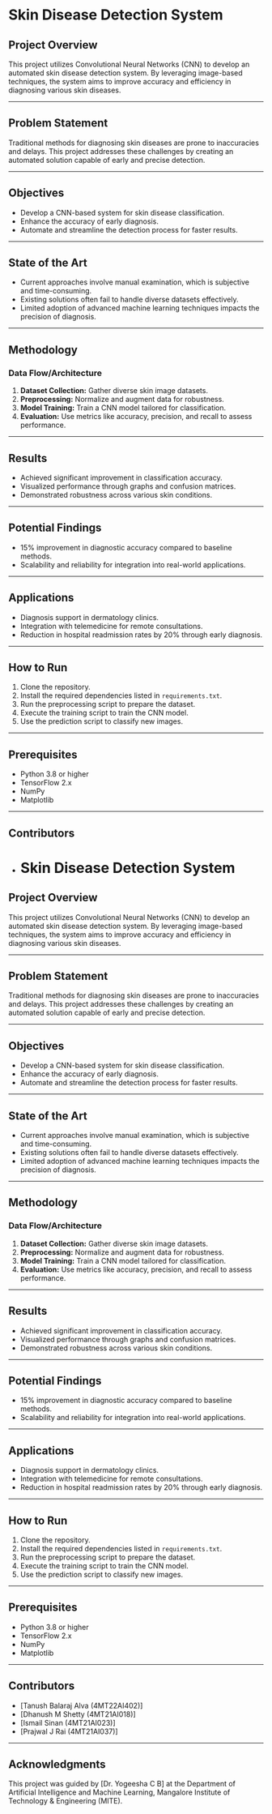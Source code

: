 # Skin Disease Detection System

## Project Overview
This project utilizes Convolutional Neural Networks (CNN) to develop an automated skin disease detection system. By leveraging image-based techniques, the system aims to improve accuracy and efficiency in diagnosing various skin diseases.

---

## Problem Statement
Traditional methods for diagnosing skin diseases are prone to inaccuracies and delays. This project addresses these challenges by creating an automated solution capable of early and precise detection.

---

## Objectives
- Develop a CNN-based system for skin disease classification.
- Enhance the accuracy of early diagnosis.
- Automate and streamline the detection process for faster results.

---

## State of the Art
- Current approaches involve manual examination, which is subjective and time-consuming.
- Existing solutions often fail to handle diverse datasets effectively.
- Limited adoption of advanced machine learning techniques impacts the precision of diagnosis.

---

## Methodology
### Data Flow/Architecture
1. **Dataset Collection:** Gather diverse skin image datasets.
2. **Preprocessing:** Normalize and augment data for robustness.
3. **Model Training:** Train a CNN model tailored for classification.
4. **Evaluation:** Use metrics like accuracy, precision, and recall to assess performance.

---

## Results
- Achieved significant improvement in classification accuracy.
- Visualized performance through graphs and confusion matrices.
- Demonstrated robustness across various skin conditions.

---

## Potential Findings
- 15% improvement in diagnostic accuracy compared to baseline methods.
- Scalability and reliability for integration into real-world applications.

---

## Applications
- Diagnosis support in dermatology clinics.
- Integration with telemedicine for remote consultations.
- Reduction in hospital readmission rates by 20% through early diagnosis.

---

## How to Run
1. Clone the repository.
2. Install the required dependencies listed in `requirements.txt`.
3. Run the preprocessing script to prepare the dataset.
4. Execute the training script to train the CNN model.
5. Use the prediction script to classify new images.

---

## Prerequisites
- Python 3.8 or higher
- TensorFlow 2.x
- NumPy
- Matplotlib

---

## Contributors
- # Skin Disease Detection System

## Project Overview
This project utilizes Convolutional Neural Networks (CNN) to develop an automated skin disease detection system. By leveraging image-based techniques, the system aims to improve accuracy and efficiency in diagnosing various skin diseases.

---

## Problem Statement
Traditional methods for diagnosing skin diseases are prone to inaccuracies and delays. This project addresses these challenges by creating an automated solution capable of early and precise detection.

---

## Objectives
- Develop a CNN-based system for skin disease classification.
- Enhance the accuracy of early diagnosis.
- Automate and streamline the detection process for faster results.

---

## State of the Art
- Current approaches involve manual examination, which is subjective and time-consuming.
- Existing solutions often fail to handle diverse datasets effectively.
- Limited adoption of advanced machine learning techniques impacts the precision of diagnosis.

---

## Methodology
### Data Flow/Architecture
1. **Dataset Collection:** Gather diverse skin image datasets.
2. **Preprocessing:** Normalize and augment data for robustness.
3. **Model Training:** Train a CNN model tailored for classification.
4. **Evaluation:** Use metrics like accuracy, precision, and recall to assess performance.

---

## Results
- Achieved significant improvement in classification accuracy.
- Visualized performance through graphs and confusion matrices.
- Demonstrated robustness across various skin conditions.

---

## Potential Findings
- 15% improvement in diagnostic accuracy compared to baseline methods.
- Scalability and reliability for integration into real-world applications.

---

## Applications
- Diagnosis support in dermatology clinics.
- Integration with telemedicine for remote consultations.
- Reduction in hospital readmission rates by 20% through early diagnosis.

---

## How to Run
1. Clone the repository.
2. Install the required dependencies listed in `requirements.txt`.
3. Run the preprocessing script to prepare the dataset.
4. Execute the training script to train the CNN model.
5. Use the prediction script to classify new images.

---

## Prerequisites
- Python 3.8 or higher
- TensorFlow 2.x
- NumPy
- Matplotlib

---

## Contributors
- [Tanush Balaraj Alva (4MT22AI402)]
- [Dhanush M Shetty (4MT21AI018)]
- [Ismail Sinan (4MT21AI023)]
- [Prajwal J Rai (4MT21AI037)]

---

## Acknowledgments
This project was guided by [Dr. Yogeesha C B] at the Department of Artificial Intelligence and Machine Learning, Mangalore Institute of Technology & Engineering (MITE).
